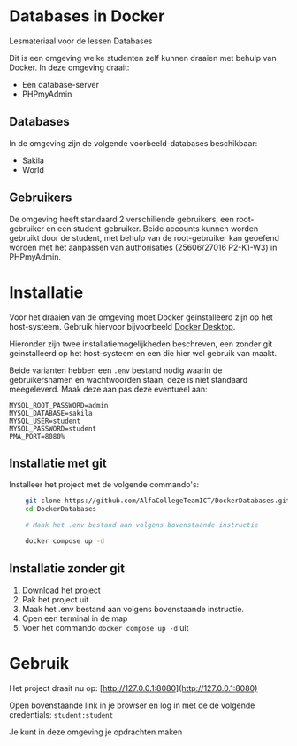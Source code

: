 # Databases in Docker
Lesmateriaal voor de lessen Databases

Dit is een omgeving welke studenten zelf kunnen draaien met behulp van Docker.
In deze omgeving draait:
- Een database-server
- PHPmyAdmin

## Databases
In de omgeving zijn de volgende voorbeeld-databases beschikbaar:
- Sakila
- World

## Gebruikers
De omgeving heeft standaard 2 verschillende gebruikers, een root-gebruiker en een student-gebruiker.
Beide accounts kunnen worden gebruikt door de student, met behulp van de root-gebruiker kan geoefend worden met het aanpassen van authorisaties (25606/27016 P2-K1-W3) in PHPmyAdmin.

# Installatie
Voor het draaien van de omgeving moet Docker geinstalleerd zijn op het host-systeem.
Gebruik hiervoor bijvoorbeeld [Docker Desktop](https://www.docker.com/).

Hieronder zijn twee installatiemogelijkheden beschreven, een zonder git geinstalleerd op het host-systeem en een die hier wel gebruik van maakt.

Beide varianten hebben een `.env` bestand nodig waarin de gebruikersnamen en wachtwoorden staan, deze is niet standaard meegeleverd. Maak deze aan pas deze eventueel aan:

```.env
MYSQL_ROOT_PASSWORD=admin
MYSQL_DATABASE=sakila
MYSQL_USER=student
MYSQL_PASSWORD=student
PMA_PORT=8080%
```


## Installatie met git
Installeer het project met de volgende commando's:
```bash
    git clone https://github.com/AlfaCollegeTeamICT/DockerDatabases.git
    cd DockerDatabases

    # Maak het .env bestand aan volgens bovenstaande instructie

    docker compose up -d
```

## Installatie zonder git
1. [Download het project](https://github.com/AlfaCollegeTeamICT/DockerDatabases/archive/refs/heads/main.zip)
2. Pak het project uit
3. Maak het .env bestand aan volgens bovenstaande instructie.
4. Open een terminal in de map
5. Voer het commando `docker compose up -d` uit


# Gebruik
Het project draait nu op:
[http://127.0.0.1:8080](http://127.0.0.1:8080)

Open bovenstaande link in je browser en log in met de de volgende credentials: `student:student`

Je kunt in deze omgeving je opdrachten maken